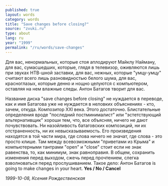 ```yaml
---
published: true
layout: words
category: words
title: "Save changes before closing?"
source: "zvuki.ru"
type: about
lang: ru
year: "1999"
permalink: "/ru/words/save-changes"
---
```


Для вас, ненормальных, которые стоя аплодируют Майклу Найману, для вас, сумасшедших, которые, глядя в телевизор, оживляются лишь при звуках НТВ-шной заставки, для вас, нежных, которые "умцу-умцу" считают всего лишь разновидностью белого шума, для вас, красноглазых, которые денно и нощно целуются с компьютером, оставляя на нем влажные следы. Антон Батагов творит для вас.

Название диска "save changes before closing" не нуждается в переводе, как и имя Батагова уже не нуждается в неловких объяснениях - кто, зачем, откуда. Композитор ХХI века. Этого достаточно. Блистательные определения вроде "последний постминималист" или "эстетствующий альтернативщик" хороши тем, что, все объясняя, ничего не дают почувствовать. Ни назойливость батаговских композиций, ни их отстраненность, ни их невысказываемость. Его произведения находятся в той части мира, где слова ничего не значат, где слова - это просто клише. Там между всевозможными "приветами из Крыма" и компьютерными тантрами "open" и "close" стоит если не знак равенства, то, как минимум, знак равноправия. В общем, сохранить изменения перед выходом, сжечь перед прочтением, слегка взволноваться перед прослушиванием. Такое дело: Антон Батагов is going to make changes in your heart. **Yes / No / Cancel**

_1999-10-08, Ксения Рождественская_